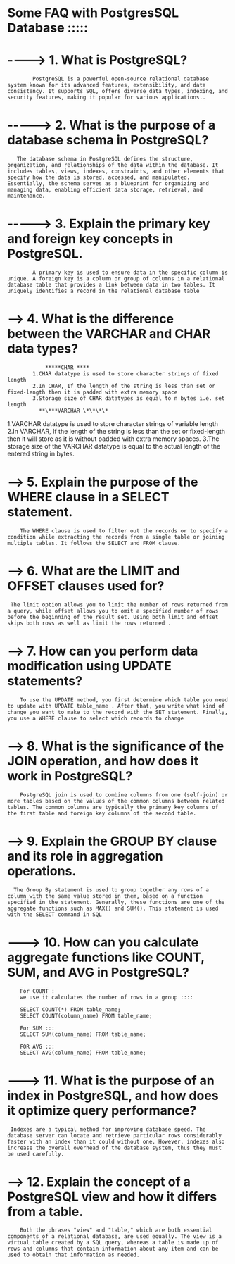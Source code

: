 # Some FAQ with PostgresSQL Database :::::

# ----> 1. What is PostgreSQL?

            PostgreSQL is a powerful open-source relational database system known for its advanced features, extensibility, and data consistency. It supports SQL, offers diverse data types, indexing, and security features, making it popular for various applications..
# -----> 2. What is the purpose of a database schema in PostgreSQL?

       The database schema in PostgreSQL defines the structure, organization, and relationships of the data within the database. It includes tables, views, indexes, constraints, and other elements that specify how the data is stored, accessed, and manipulated. Essentially, the schema serves as a blueprint for organizing and managing data, enabling efficient data storage, retrieval, and maintenance.
# -----> 3. Explain the primary key and foreign key concepts in PostgreSQL.

            A primary key is used to ensure data in the specific column is unique. A foreign key is a column or group of columns in a relational database table that provides a link between data in two tables. It uniquely identifies a record in the relational database table

# --> 4. What is the difference between the VARCHAR and CHAR data types?

                *****CHAR ****
            1.CHAR datatype is used to store character strings of fixed length
            2.In CHAR, If the length of the string is less than set or fixed-length then it is padded with extra memory space
            3.Storage size of CHAR datatypes is equal to n bytes i.e. set length
              **\***VARCHAR \*\*\*\*
1.VARCHAR datatype is used to store character strings of variable length
2.In VARCHAR, If the length of the string is less than the set or fixed-length then it will store as it is without padded with extra memory spaces.
3.The storage size of the VARCHAR datatype is equal to the actual length of the entered string in bytes.

#  -->  5. Explain the purpose of the WHERE clause in a SELECT statement.

        The WHERE clause is used to filter out the records or to specify a condition while extracting the records from a single table or joining multiple tables. It follows the SELECT and FROM clause.
#  -->  6. What are the LIMIT and OFFSET clauses used for?

     The limit option allows you to limit the number of rows returned from a query, while offset allows you to omit a specified number of rows before the beginning of the result set. Using both limit and offset skips both rows as well as limit the rows returned .
#  -->  7. How can you perform data modification using UPDATE statements?

        To use the UPDATE method, you first determine which table you need to update with UPDATE table_name . After that, you write what kind of change you want to make to the record with the SET statement. Finally, you use a WHERE clause to select which records to change
# --> 8. What is the significance of the JOIN operation, and how does it work in PostgreSQL?

        PostgreSQL join is used to combine columns from one (self-join) or more tables based on the values of the common columns between related tables. The common columns are typically the primary key columns of the first table and foreign key columns of the second table.


# --> 9. Explain the GROUP BY clause and its role in aggregation operations.

      The Group By statement is used to group together any rows of a column with the same value stored in them, based on a function specified in the statement. Generally, these functions are one of the aggregate functions such as MAX() and SUM(). This statement is used with the SELECT command in SQL

# ---> 10. How can you calculate aggregate functions like COUNT, SUM, and AVG in PostgreSQL?

        For COUNT :
        we use it calculates the number of rows in a group ::::

        SELECT COUNT(*) FROM table_name;  
        SELECT COUNT(column_name) FROM table_name; 

        For SUM :::
        SELECT SUM(column_name) FROM table_name;  

        FOR AVG :::
        SELECT AVG(column_name) FROM table_name; 


# ---> 11. What is the purpose of an index in PostgreSQL, and how does it optimize query performance?

     Indexes are a typical method for improving database speed. The database server can locate and retrieve particular rows considerably faster with an index than it could without one. However, indexes also increase the overall overhead of the database system, thus they must be used carefully.
# --> 12. Explain the concept of a PostgreSQL view and how it differs from a table.

        Both the phrases "view" and "table," which are both essential components of a relational database, are used equally. The view is a virtual table created by a SQL query, whereas a table is made up of rows and columns that contain information about any item and can be used to obtain that information as needed.
